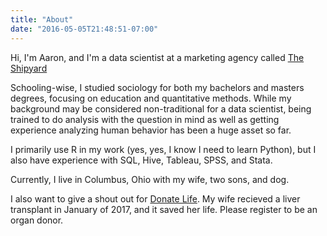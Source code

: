 ```yaml
---
title: "About"
date: "2016-05-05T21:48:51-07:00"
---
```


Hi, I'm Aaron, and I'm a data scientist at a marketing agency called [The Shipyard](http://theshipyard.com)

Schooling-wise, I studied sociology for both my bachelors and masters degrees, focusing on education and quantitative methods. While my background may be considered non-traditional for a data scientist, being trained to do analysis with the question in mind as well as getting experience analyzing human behavior has been a huge asset so far.

I primarily use R in my work (yes, yes, I know I need to learn Python), but I also have experience with SQL, Hive, Tableau, SPSS, and Stata.

Currently, I live in Columbus, Ohio with my wife, two sons, and dog.

I also want to give a shout out for [Donate Life](https://www.donatelife.net/). My wife recieved a liver transplant in January of 2017, and it saved her life. Please register to be an organ donor.
